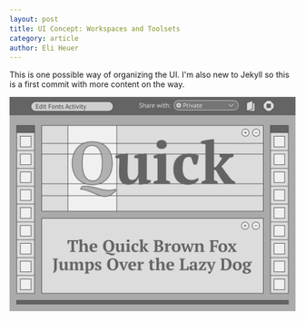 ```yaml
---
layout: post
title: UI Concept: Workspaces and Toolsets
category: article
author: Eli Heuer
---
```


This is one possible way of organizing the UI. I'm also new to Jekyll so this is a first commit with more content on the way.

![wireframe of the 'Workspaces and Toolsets' UI concept ](/files/img/wireframe_concept_01_basic.svg)
